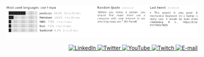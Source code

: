 <p align="center">
  <a href="https://github.com/BON4S/#👽">
    <img src="https://github.com/BON4S/BON4S/blob/master/assets/images/readmeImage.png">
  </a>
</p>
<p align="right">
  <a href="https://www.linkedin.com/in/rodrigobonas/#👽" aria-label="LinkedIn">
    <img alt="LinkedIn" src="https://img.shields.io/badge/-LinkedIn-bbbbbb?style=for-the-badge&color=bbbbbb&labelColor=bbbbbb&logoColor=ffffff&logo=linkedin&cacheSeconds=7200&link=https://www.linkedin.com/in/rodrigobonas/">
  </a>
  <a href="https://twitter.com/BonasRodrigo/#👽" aria-label="Twitter">
    <img alt="Twitter" src="https://img.shields.io/badge/-Twitter-bbbbbb?style=for-the-badge&color=bbbbbb&labelColor=bbbbbb&logoColor=ffffff&logo=twitter&cacheSeconds=7200&link=https://twitter.com/BonasRodrigo">
  </a>
  <a href="https://www.youtube.com/channel/UCcEbzUP3OBFGEyFDachdwzg#👽" aria-label="YouTube">
    <img alt="YouTube" src="https://img.shields.io/badge/-YouTube-bbbbbb?style=for-the-badge&color=bbbbbb&labelColor=bbbbbb&logoColor=ffffff&logo=youtube&cacheSeconds=7200&link=https://www.youtube.com/channel/UCcEbzUP3OBFGEyFDachdwzg">
  </a>
  <a href="https://www.twitch.tv/rodrigobonas/#👽" aria-label="Twitch">
    <img alt="Twitch" src="https://img.shields.io/badge/-Twitch-bbbbbb?style=for-the-badge&color=bbbbbb&labelColor=bbbbbb&logoColor=ffffff&logo=twitch&cacheSeconds=7200&link=https://www.twitch.tv/rodrigobonas/">
  </a>
  <a href="mailto:dearbonas@gmail.com" aria-label="E-mail">
    <img alt="E-mail" src="https://img.shields.io/badge/-E--mail-bbbbbb?style=for-the-badge&color=bbbbbb&labelColor=bbbbbb&logoColor=ffffff&logo=gmail&cacheSeconds=7200&link=mailto:dearbonas@gmail.com">
  </a>
</p>
